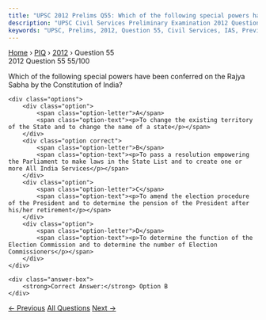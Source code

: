 ```yaml
---
title: "UPSC 2012 Prelims Q55: Which of the following special powers have been conferred on..."
description: "UPSC Civil Services Preliminary Examination 2012 Question 55 with options and answer"
keywords: "UPSC, Prelims, 2012, Question 55, Civil Services, IAS, Previous Year Questions"
---
```


<nav class="breadcrumb">
    <a href="../../">Home</a>
    <span>›</span>
    <a href="../">PIQ</a>
    <span>›</span>
    <a href="./">2012</a>
    <span>›</span>
    <span>Question 55</span>
</nav>

<div class="question-header">
    <div class="question-meta">
        <span class="year-badge">2012</span>
        <span class="question-number">Question 55</span>
        <span class="progress">55/100</span>
    </div>
    <div class="progress-bar">
        <div class="progress-fill" style="width: 55.0%"></div>
    </div>
</div>

<div class="question-content">
    <div class="question-text">
        <p>Which of the following special powers have been conferred on the Rajya Sabha by the Constitution of India?</p>
    </div>
    
    <div class="options">
        <div class="option">
            <span class="option-letter">A</span>
            <span class="option-text"><p>To change the existing territory of the State and to change the name of a state</p></span>
        </div>
        <div class="option correct">
            <span class="option-letter">B</span>
            <span class="option-text"><p>To pass a resolution empowering the Parliament to make laws in the State List and to create one or more All India Services</p></span>
        </div>
        <div class="option">
            <span class="option-letter">C</span>
            <span class="option-text"><p>To amend the election procedure of the President and to determine the pension of the President after his/her retirement</p></span>
        </div>
        <div class="option">
            <span class="option-letter">D</span>
            <span class="option-text"><p>To determine the function of the Election Commission and to determine the number of Election Commissioners</p></span>
        </div>
    </div>

    <div class="answer-box">
        <strong>Correct Answer:</strong> Option B
    </div>
</div>

<div class="question-nav">
    <a href="../q054-which-of-the-following-parties-were-established-by/" class="nav-btn prev">← Previous</a>
    <a href="../" class="nav-btn center">All Questions</a>
    <a href="../q056-how-does-the-national-rural-livelihood-mission-see/" class="nav-btn next">Next →</a>
</div>
